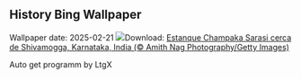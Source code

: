 ## History Bing Wallpaper
Wallpaper date: 2025-02-21
![](https://www.bing.com/th?id=OHR.ChampakaSarasi_ES-ES4842882086_UHD.jpg&w=1000)Download: [Estanque Champaka Sarasi cerca de Shivamogga, Karnataka, India (© Amith Nag Photography/Getty Images)](https://www.bing.com/th?id=OHR.ChampakaSarasi_ES-ES4842882086_UHD.jpg)

Auto get programm by LtgX
